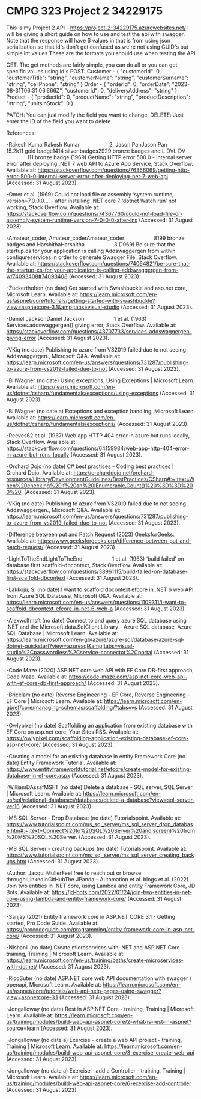 # CMPG 323 Project 2 34229175
This is my Project 2 API - https://project-2-34229175.azurewebsites.net/
I will be giving a short guide on how to use and test the api with swagger. Note that the response will have $ values in that is from using json serialization so that id's don't get confused as we're not using GUID's but simple int values
These are the formats you should use when testing the API

GET: The get methods are fairly simple, you can do all or you can get specific values using id's
POST: Customer - {
                   "customerId": 0,
                   "customerTitle": "string",
                   "customerName": "string",
                   "customerSurname": "string",
                   "cellPhone": "string"
                  } 
       Order -    {
                    "orderId": 0,
                    "orderDate": "2023-08-31T06:31:06.666Z",
                    "customerId": 0,
                    "deliveryAddress": "string"
                   }
       Product -   {
                    "productId": 0,
                    "productName": "string",
                    "productDescription": "string",
                    "unitsInStock": 0
                    }
                    
PATCH: You can just modify the field you want to change.
DELETE: Just enter the ID of the field you want to delete.


References: 

-Rakesh KumarRakesh Kumar&nbsp; &nbsp; &nbsp; &nbsp; &nbsp; &nbsp; &nbsp; &nbsp; &nbsp; &nbsp; 2, Jason PanJason Pan&nbsp; &nbsp; &nbsp; &nbsp; &nbsp; &nbsp; &nbsp; &nbsp; &nbsp; &nbsp; 15.2k11 gold badge1414 silver badges2929 bronze badges and L DVL DV&nbsp; &nbsp; &nbsp; &nbsp; &nbsp; &nbsp; &nbsp; &nbsp; &nbsp; &nbsp; 111 bronze badge (1969) Getting HTTP error 500.0 - internal server error after deploying .NET 7 web API to Azure App Service, Stack Overflow. Available at: https://stackoverflow.com/questions/76366069/getting-http-error-500-0-internal-server-error-after-deploying-net-7-web-api (Accessed: 31 August 2023). 

-Omer et al. (1969) Could not load file or assembly ‘system.runtime, version=7.0.0.0...’ - after installing .NET core 7 ‘dotnet Watch run’ not working, Stack Overflow. Available at: https://stackoverflow.com/questions/74367760/could-not-load-file-or-assembly-system-runtime-version-7-0-0-0-after-ins (Accessed: 31 August 2023). 

-Amateur_coder, Amateur_coderAmateur_coder&nbsp; &nbsp; &nbsp; &nbsp; &nbsp; &nbsp; &nbsp; &nbsp; &nbsp; &nbsp; 8199 bronze badges and HarshithaHarshitha&nbsp; &nbsp; &nbsp; &nbsp; &nbsp; &nbsp; &nbsp; &nbsp; &nbsp; &nbsp; 3 (1969) Be sure that the startup.cs for your application is calling Addswaggergen from within configureservices in order to generate Swagger File, Stack Overflow. Available at: https://stackoverflow.com/questions/74064821/be-sure-that-the-startup-cs-for-your-application-is-calling-addswaggergen-from-w/74093408#74093408 (Accessed: 31 August 2023). 

-Zuckerthoben (no date) Get started with Swashbuckle and asp.net core, Microsoft Learn. Available at: https://learn.microsoft.com/en-us/aspnet/core/tutorials/getting-started-with-swashbuckle?view=aspnetcore-3.1&amp;tabs=visual-studio (Accessed: 31 August 2023). 

-Daniel JacksonDaniel Jackson&nbsp; &nbsp; &nbsp; &nbsp; &nbsp; &nbsp; &nbsp; &nbsp; &nbsp; &nbsp; 1 et al. (1963) Services.addswaggergen() giving error, Stack Overflow. Available at: https://stackoverflow.com/questions/43707733/services-addswaggergen-giving-error (Accessed: 31 August 2023). 

-VKiq (no date) Publishing to azure from VS2019 failed due to not seeing Addswaggergen., Microsoft Q&amp;A. Available at: https://learn.microsoft.com/en-us/answers/questions/731287/publishing-to-azure-from-vs2019-failed-due-to-not (Accessed: 31 August 2023). 

-BillWagner (no date) Using exceptions, Using Exceptions | Microsoft Learn. Available at: https://learn.microsoft.com/en-us/dotnet/csharp/fundamentals/exceptions/using-exceptions (Accessed: 31 August 2023). 

-BillWagner (no date a) Exceptions and exception handling, Microsoft Learn. Available at: https://learn.microsoft.com/en-us/dotnet/csharp/fundamentals/exceptions/ (Accessed: 31 August 2023). 

-Reeves62 et al. (1967) Web app HTTP 404 error in azure but runs locally, Stack Overflow. Available at: https://stackoverflow.com/questions/64159984/web-app-http-404-error-in-azure-but-runs-locally (Accessed: 31 August 2023). 

-Orchard Dojo (no date) C# best practices - Coding best practices | Orchard Dojo. Available at: https://orcharddojo.net/orchard-resources/Library/DevelopmentGuidelines/BestPractices/CSharp#:~:text=When%20checking%20if%20an%20IEnumerable,Count()%20%3D%3D%200%20. (Accessed: 31 August 2023). 

-VKiq (no date) Publishing to azure from VS2019 failed due to not seeing Addswaggergen., Microsoft Q&amp;A. Available at: https://learn.microsoft.com/en-us/answers/questions/731287/publishing-to-azure-from-vs2019-failed-due-to-not (Accessed: 31 August 2023). 

-Difference between put and Patch Request (2023) GeeksforGeeks. Available at: https://www.geeksforgeeks.org/difference-between-put-and-patch-request/ (Accessed: 31 August 2023). 

-LightToTheEndLightToTheEnd&nbsp; &nbsp; &nbsp; &nbsp; &nbsp; &nbsp; &nbsp; &nbsp; &nbsp; &nbsp; 1 et al. (1963) ‘build failed’ on database first scaffold-dbcontext, Stack Overflow. Available at: https://stackoverflow.com/questions/38961115/build-failed-on-database-first-scaffold-dbcontext (Accessed: 31 August 2023). 

-Lakkoju, S. (no date) I want to scaffold dbcontext efcore in .NET 6 web API from Azure SQL Database, Microsoft Q&amp;A. Available at: https://learn.microsoft.com/en-us/answers/questions/1109311/i-want-to-scaffold-dbcontext-efcore-in-net-6-web-a (Accessed: 31 August 2023). 

-Alexwolfmsft (no date) Connect to and query azure SQL database using .NET and the Microsoft.data.SqlClient Library - Azure SQL database, Azure SQL Database | Microsoft Learn. Available at: https://learn.microsoft.com/en-gb/azure/azure-sql/database/azure-sql-dotnet-quickstart?view=azuresql&amp;tabs=visual-studio%2Cpasswordless%2Cservice-connector%2Cportal (Accessed: 31 August 2023). 

-Code Maze (2020) ASP.NET core web API with EF Core DB-first approach, Code Maze. Available at: https://code-maze.com/asp-net-core-web-api-with-ef-core-db-first-approach/ (Accessed: 31 August 2023). 

-Bricelam (no date) Reverse Engineering - EF Core, Reverse Engineering - EF Core | Microsoft Learn. Available at: https://learn.microsoft.com/en-gb/ef/core/managing-schemas/scaffolding/?tabs=vs (Accessed: 31 August 2023). 

-Owlypixel (no date) Scaffolding an application from existing database with EF Core on asp.net core, Your Sites RSS. Available at: https://owlypixel.com/scaffolding-application-existing-database-ef-core-asp-net-core/ (Accessed: 31 August 2023). 

-Creating a model for an existing database in entity Framework Core (no date) Entity Framework Tutorial. Available at: https://www.entityframeworktutorial.net/efcore/create-model-for-existing-database-in-ef-core.aspx (Accessed: 31 August 2023). 

-WilliamDAssafMSFT (no date) Delete a database - SQL server, SQL Server | Microsoft Learn. Available at: https://learn.microsoft.com/en-us/sql/relational-databases/databases/delete-a-database?view=sql-server-ver16 (Accessed: 31 August 2023). 

-MS SQL Server - Drop Database (no date) Tutorialspoint. Available at: https://www.tutorialspoint.com/ms_sql_server/ms_sql_server_drop_database.htm#:~:text=Connect%20to%20SQL%20Server%20and,screen)%20from%20MS%20SQL%20Server. (Accessed: 31 August 2023). 

-MS SQL Server - creating backups (no date) Tutorialspoint. Available at: https://www.tutorialspoint.com/ms_sql_server/ms_sql_server_creating_backups.htm (Accessed: 31 August 2023). 

-Author: Jacqui MullerFeel free to reach out or browse through:LinkedInGitHubThe JPanda – Automation et al. blogs et al. (2022) Join two entities in .NET core, using Lambda and entity Framework Core, JD Bots. Available at: https://jd-bots.com/2022/01/24/join-two-entities-in-net-core-using-lambda-and-entity-framework-core/ (Accessed: 31 August 2023). 

-Sanjay (2021) Entity framework core in ASP.NET CORE 3.1 - Getting started, Pro Code Guide. Available at: https://procodeguide.com/programming/entity-framework-core-in-asp-net-core/ (Accessed: 31 August 2023). 

-Nishanil (no date) Create microservices with .NET and ASP.NET Core - training, Training | Microsoft Learn. Available at: https://learn.microsoft.com/en-us/training/paths/create-microservices-with-dotnet/ (Accessed: 31 August 2023). 

-RicoSuter (no date) ASP.NET core web API documentation with swagger / openapi, Microsoft Learn. Available at: https://learn.microsoft.com/en-us/aspnet/core/tutorials/web-api-help-pages-using-swagger?view=aspnetcore-3.1 (Accessed: 31 August 2023). 

-Jongalloway (no date) Rest in ASP.NET Core - training, Training | Microsoft Learn. Available at: https://learn.microsoft.com/en-us/training/modules/build-web-api-aspnet-core/2-what-is-rest-in-aspnet?source=learn (Accessed: 31 August 2023). 

-Jongalloway (no date a) Exercise - create a web API project - training, Training | Microsoft Learn. Available at: https://learn.microsoft.com/en-us/training/modules/build-web-api-aspnet-core/3-exercise-create-web-api (Accessed: 31 August 2023). 

-Jongalloway (no date a) Exercise - add a Controller - training, Training | Microsoft Learn. Available at: https://learn.microsoft.com/en-us/training/modules/build-web-api-aspnet-core/6-exercise-add-controller (Accessed: 31 August 2023). 
